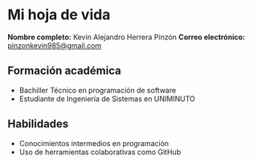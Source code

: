 # Mi hoja de vida
**Nombre completo:** Kevin Alejandro Herrera Pinzón
**Correo electrónico:** pinzonkevin985@gmail.com
## Formación académica
- Bachiller Técnico en programación de software
- Estudiante de Ingeniería de Sistemas en UNIMINUTO
## Habilidades
- Conocimientos intermedios en programación
- Uso de herramientas colaborativas como GitHub

